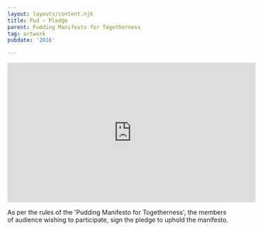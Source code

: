 ```yaml
---
layout: layouts/content.njk
title: Pud ~ Pledge
parent: Pudding Manifesto for Togetherness
tag: artwork
pubdate: '2016'

---
```

<iframe width="560" height="315"
src="https://www.youtube.com/embed/K4mmZU1ByGs" frameborder="0"
allow="accelerometer; autoplay; encrypted-media; gyroscope;
picture-in-picture" allowfullscreen></iframe>

As per the rules of the 'Pudding Manifesto for Togetherness', the members of
audience wishing to participate, sign the pledge to uphold the manifesto.
